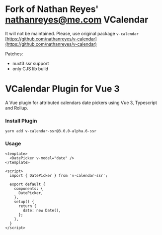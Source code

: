 # Fork of Nathan Reyes' <nathanreyes@me.com> VCalendar
It will not be maintained. Please, use original package `v-calendar` [https://github.com/nathanreyes/v-calendar](https://github.com/nathanreyes/v-calendar)

Patches:
- nuxt3 ssr support
- only CJS lib build

# VCalendar Plugin for Vue 3

A Vue plugin for attributed calendars date pickers using Vue 3, Typescript and Rollup.

### Install Plugin

```shell
yarn add v-calendar-ssr@3.0.0-alpha.6-ssr
```

### Usage

```vue
<template>
  <DatePicker v-model="date" />
</template>

<script>
  import { DatePicker } from 'v-calendar-ssr';

  export default {
    components: {
      DatePicker,
    },
    setup() {
      return {
        date: new Date(),
      };
    },
  }
</script>

```
